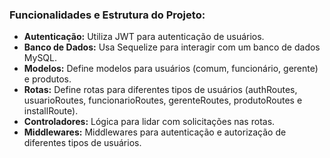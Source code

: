 ### **Funcionalidades e Estrutura do Projeto:**

- **Autenticação:** Utiliza JWT para autenticação de usuários.
- **Banco de Dados:** Usa Sequelize para interagir com um banco de dados MySQL.
- **Modelos:** Define modelos para usuários (comum, funcionário, gerente) e produtos.
- **Rotas:** Define rotas para diferentes tipos de usuários (authRoutes, usuarioRoutes, funcionarioRoutes, gerenteRoutes, produtoRoutes e installRoute).
- **Controladores:** Lógica para lidar com solicitações nas rotas.
- **Middlewares:** Middlewares para autenticação e autorização de diferentes tipos de usuários.
